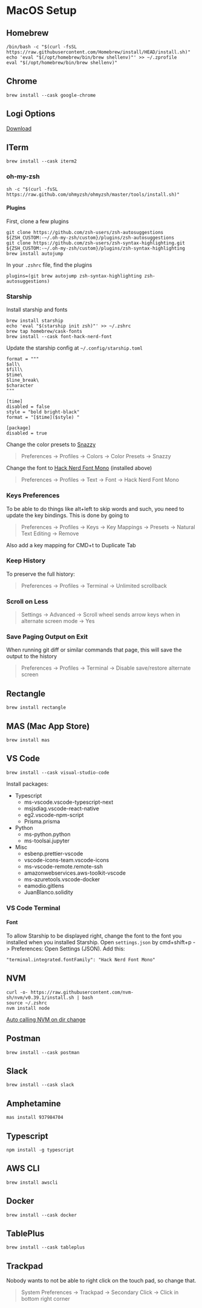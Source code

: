 # MacOS Setup
## Homebrew
```
/bin/bash -c "$(curl -fsSL https://raw.githubusercontent.com/Homebrew/install/HEAD/install.sh)"
echo 'eval "$(/opt/homebrew/bin/brew shellenv)"' >> ~/.zprofile
eval "$(/opt/homebrew/bin/brew shellenv)"
```

## Chrome 
```
brew install --cask google-chrome
```
## Logi Options
[Download](https://www.logitech.com/en-us/software/options.html)

## ITerm
```
brew install --cask iterm2
```
### oh-my-zsh
```
sh -c "$(curl -fsSL https://raw.github.com/ohmyzsh/ohmyzsh/master/tools/install.sh)"
```
#### Plugins
First, clone a few plugins
```
git clone https://github.com/zsh-users/zsh-autosuggestions ${ZSH_CUSTOM:-~/.oh-my-zsh/custom}/plugins/zsh-autosuggestions
git clone https://github.com/zsh-users/zsh-syntax-highlighting.git ${ZSH_CUSTOM:-~/.oh-my-zsh/custom}/plugins/zsh-syntax-highlighting
brew install autojump
```
In your `.zshrc` file, find the plugins
```
plugins=(git brew autojump zsh-syntax-highlighting zsh-autosuggestions)
```

### Starship
Install starship and fonts
```
brew install starship
echo 'eval "$(starship init zsh)"' >> ~/.zshrc
brew tap homebrew/cask-fonts
brew install --cask font-hack-nerd-font
```
Update the starship config at `~/.config/starship.toml`
```
format = """
$all\
$fill\
$time\
$line_break\
$character
"""

[time]
disabled = false
style = "bold bright-black"
format = "[$time]($style) "

[package]
disabled = true
```

Change the color presets to [Snazzy](https://github.com/sindresorhus/iterm2-snazzy)
> Preferences -> Profiles -> Colors -> Color Presets -> Snazzy

Change the font to [Hack Nerd Font Mono](https://www.nerdfonts.com) (installed above)
> Preferences -> Profiles -> Text -> Font -> Hack Nerd Font Mono

### Keys Preferences
To be able to do things like alt+left to skip words and such, you need to update the key bindings. This is done by going to

> Preferences -> Profiles -> Keys -> Key Mappings -> Presets -> Natural Text Editing -> Remove

Also add a key mapping for CMD+t to Duplicate Tab

### Keep History
To preserve the full history:
> Preferences -> Profiles -> Terminal -> Unlimited scrollback

### Scroll on Less
> Settings -> Advanced -> Scroll wheel sends arrow keys when in alternate screen mode -> Yes

### Save Paging Output on Exit
When running git diff or similar commands that page, this will save the output to the history
> Preferences -> Profiles -> Terminal -> Disable save/restore alternate screen

## Rectangle
```
brew install rectangle
```

## MAS (Mac App Store)
```
brew install mas
```

## VS Code
```
brew install --cask visual-studio-code
```

Install packages:
* Typescript
  * ms-vscode.vscode-typescript-next
  * msjsdiag.vscode-react-native
  * eg2.vscode-npm-script
  * Prisma.prisma
* Python
  * ms-python.python
  * ms-toolsai.jupyter
* Misc
  * esbenp.prettier-vscode
  * vscode-icons-team.vscode-icons
  * ms-vscode-remote.remote-ssh
  * amazonwebservices.aws-toolkit-vscode
  * ms-azuretools.vscode-docker
  * eamodio.gitlens
  * JuanBlanco.solidity

### VS Code Terminal
#### Font
To allow Starship to be displayed right, change the font to the font you installed when you installed Starship. Open `settings.json` by cmd+shift+p -> Preferences: Open Settings (JSON). Add this:

`"terminal.integrated.fontFamily": "Hack Nerd Font Mono"`

## NVM
```
curl -o- https://raw.githubusercontent.com/nvm-sh/nvm/v0.39.1/install.sh | bash
source ~/.zshrc
nvm install node
```

[Auto calling NVM on dir change](https://github.com/nvm-sh/nvm#zsh)

## Postman
```
brew install --cask postman
```

## Slack
```
brew install --cask slack
```

## Amphetamine
```
mas install 937984704
```

## Typescript
```
npm install -g typescript
```

## AWS CLI
```
brew install awscli
```

## Docker
```
brew install --cask docker
```

## TablePlus
```
brew install --cask tableplus
```

## Trackpad
Nobody wants to not be able to right click on the touch pad, so change that.
> System Preferences -> Trackpad -> Secondary Click -> Click in bottom right corner
